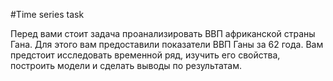 #Time series task

Перед вами стоит задача проанализировать ВВП африканской страны Гана. Для этого вам предоставили показатели ВВП Ганы за 62 года. Вам предстоит исследовать временной ряд, изучить его свойства, построить модели и сделать выводы по результатам.
